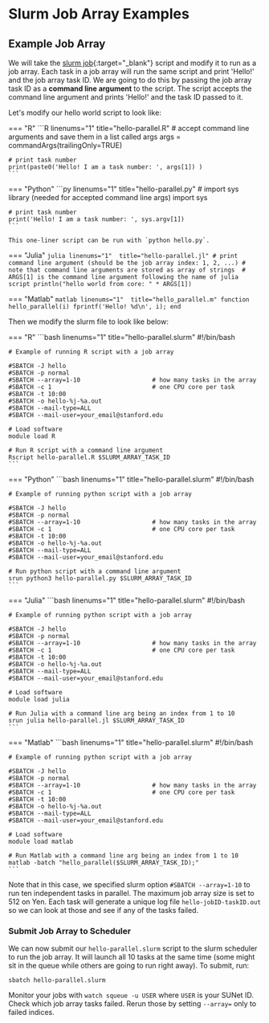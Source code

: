 
# Slurm Job Array Examples

## Example Job Array

We will take the [slurm job](/_user_guide/slurm){:target="_blank"} script and modify it to run as a job array. 
Each task in a job array will run the same script and print 'Hello!' and the job array task ID. We are going to do this by passing the job array task ID as a **command line argument** to the script. The script accepts the command line argument and prints 'Hello!' and the task ID passed to it. 



Let's modify our hello world script to look like:

=== "R"
    ```R linenums="1" title="hello-parallel.R"
    # accept command line arguments and save them in a list called args
    args = commandArgs(trailingOnly=TRUE)

    # print task number
    print(paste0('Hello! I am a task number: ', args[1]) )    
    ```


=== "Python"
    ```py linenums="1" title="hello-parallel.py"
    # import sys library (needed for accepted command line args)
    import sys

    # print task number
    print('Hello! I am a task number: ', sys.argv[1])
    ```

    This one-liner script can be run with `python hello.py`. 

=== "Julia"
    ```julia linenums="1"  title="hello-parallel.jl"
    # print command line argument (should be the job array index: 1, 2, ...)
    # note that command line arguments are stored as array of strings 
    # ARGS[1] is the command line argument following the name of julia script
    println("hello world from core: " * ARGS[1])
    ```

=== "Matlab"
    ```matlab linenums="1"  title="hello_parallel.m"
    function hello_parallel(i)
        fprintf('Hello! %d\n', i);
    end
    ```

Then we modify the slurm file to look like below:

=== "R"
    ```bash linenums="1" title="hello-parallel.slurm"
    #!/bin/bash

    # Example of running R script with a job array

    #SBATCH -J hello
    #SBATCH -p normal
    #SBATCH --array=1-10                    # how many tasks in the array
    #SBATCH -c 1                            # one CPU core per task
    #SBATCH -t 10:00
    #SBATCH -o hello-%j-%a.out
    #SBATCH --mail-type=ALL
    #SBATCH --mail-user=your_email@stanford.edu

    # Load software
    module load R

    # Run R script with a command line argument
    Rscript hello-parallel.R $SLURM_ARRAY_TASK_ID    
    ```


=== "Python"
    ```bash linenums="1" title="hello-parallel.slurm"
    #!/bin/bash

    # Example of running python script with a job array

    #SBATCH -J hello
    #SBATCH -p normal
    #SBATCH --array=1-10                    # how many tasks in the array
    #SBATCH -c 1                            # one CPU core per task
    #SBATCH -t 10:00
    #SBATCH -o hello-%j-%a.out
    #SBATCH --mail-type=ALL
    #SBATCH --mail-user=your_email@stanford.edu

    # Run python script with a command line argument
    srun python3 hello-parallel.py $SLURM_ARRAY_TASK_ID
    ```

=== "Julia"
    ```bash linenums="1" title="hello-parallel.slurm"
    #!/bin/bash

    # Example of running python script with a job array

    #SBATCH -J hello
    #SBATCH -p normal
    #SBATCH --array=1-10                    # how many tasks in the array
    #SBATCH -c 1                            # one CPU core per task
    #SBATCH -t 10:00
    #SBATCH -o hello-%j-%a.out
    #SBATCH --mail-type=ALL
    #SBATCH --mail-user=your_email@stanford.edu

    # Load software
    module load julia

    # Run Julia with a command line arg being an index from 1 to 10
    srun julia hello-parallel.jl $SLURM_ARRAY_TASK_ID
    ```

=== "Matlab"
    ```bash linenums="1" title="hello-parallel.slurm"
    #!/bin/bash

    # Example of running python script with a job array

    #SBATCH -J hello
    #SBATCH -p normal
    #SBATCH --array=1-10                    # how many tasks in the array
    #SBATCH -c 1                            # one CPU core per task
    #SBATCH -t 10:00
    #SBATCH -o hello-%j-%a.out
    #SBATCH --mail-type=ALL
    #SBATCH --mail-user=your_email@stanford.edu

    # Load software
    module load matlab

    # Run Matlab with a command line arg being an index from 1 to 10
    matlab -batch "hello_parallel($SLURM_ARRAY_TASK_ID);"
    ```


Note that in this case, we specified slurm option `#SBATCH --array=1-10` to run ten independent tasks in parallel. The maximum job array size is set to 512 on Yen. Each task will generate a unique log file `hello-jobID-taskID.out` so we can look at those and see if any of the tasks failed.
 
### Submit Job Array to Scheduler
We can now submit our `hello-parallel.slurm` script to the slurm scheduler to run the job array. It will launch all 10 tasks at the same time (some might sit in the queue while others are going to run right away). To submit, run:

```title="Terminal Command"
sbatch hello-parallel.slurm
```

Monitor your jobs with `watch squeue -u USER` where `USER` is your SUNet ID. Check which job array tasks failed. 
Rerun those by setting `--array=` only to failed indices.

